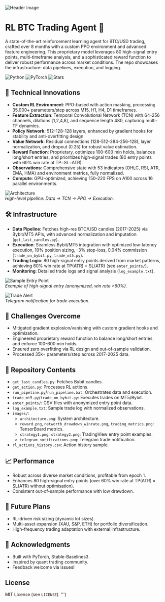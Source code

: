 ![Header Image](images/wallpaper.png)
# RL BTC Trading Agent 🚀

A state-of-the-art reinforcement learning agent for BTC/USD trading, crafted over 8 months with a custom PPO environment and advanced feature engineering. This proprietary model leverages 80 high-signal entry points, multi-timeframe analysis, and a sophisticated reward function to deliver robust performance across market conditions. The repo showcases the infrastructure: data pipelines, execution, and logging.

![Python](https://img.shields.io/badge/python-3.8+-blue) ![PyTorch](https://img.shields.io/badge/PyTorch-2.0+-red) ![Stars](https://img.shields.io/github/stars/Tim1l/rl-btc-trading-agent)

## 🌟 Technical Innovations
- **Custom RL Environment**: PPO-based with action masking, processing 35,000+ parameters/step across M15, H1, H4, D1 timeframes.
- **Feature Extraction**: Temporal Convolutional Network (TCN) with 64-256 channels, dilations [1,2,4,8], and sequence length 480, capturing multi-TF dynamics.
- **Policy Network**: 512-128-128 layers, enhanced by gradient hooks for stability and anti-overfitting design.
- **Value Network**: Residual connections (128-512-384-256-128), layer normalization, and dropout (0.25) for robust value estimation.
- **Reward Function**: Proprietary, optimizes 100-600 min holds, balances long/short entries, and prioritizes high-signal trades (80 entry points with 60% win rate at TP=SL=ATR).
- **Observations**: Comprehensive state with 53 indicators (OHLC, RSI, ATR, EMA, HMA) and environment metrics, fully normalized.
- **Compute**: GPU-optimized, achieving 150-220 FPS on A100 across 16 parallel environments.

![Architecture](images/architecture.png)  
*High-level pipeline: Data → TCN → PPO → Execution.*

## 🛠️ Infrastructure
- **Data Pipeline**: Fetches high-res BTC/USD candles (2017-2025) via Bybit/MT5 APIs, with advanced normalization and imputation (`get_last_candles.py`).
- **Execution**: Seamless Bybit/MT5 integration with optimized low-latency execution, 10% position sizing, -3% stop-loss, 0.04% commission (`trade_on_bybit.py`, `trade_mt5.py`).
- **Trading Logic**: 80 high-signal entry points derived from market patterns, achieving 60% win rate at TP(ATR) = SL(ATR) (see `enter_points/`).
- **Monitoring**: Detailed trade logs and signal analysis (`log_example.txt`).

![Sample Entry Point](images/strategy1.png)  
*Example of high-signal entry (anonymized, win rate >60%).*

![Trade Alert](images/telegram_notifications.png)  
*Telegram notification for trade execution.*

## 🧠 Challenges Overcome
- Mitigated gradient explosion/vanishing with custom gradient hooks and optimization.
- Engineered proprietary reward function to balance long/short entries and enforce 100-600 min holds.
- Ensured zero overfitting via RL design and out-of-sample validation.
- Processed 35k+ parameters/step across 2017-2025 data.

## 📁 Repository Contents
- `get_last_candles.py`: Fetches Bybit candles.
- `get_action.py`: Processes RL actions.
- `run_pipeline.py`/`run_pipeline.bat`: Orchestrates data and execution.
- `trade_mt5.py`/`trade_on_bybit.py`: Executes trades on MT5/Bybit.
- `enter_points/`: CSV files with anonymized entry point data.
- `log_example.txt`: Sample trade log with normalized observations.
- `images/`:
  - `architecture.png`: System architecture.
  - `reward.png`, `networth_drawdown_winrate.png`, `trading_metrics.png`: TensorBoard metrics.
  - `strategy1.png`, `strategy2.png`: TradingView entry point examples.
  - `telegram_notifications.png`: Telegram trade notification.
- `rl_actions_history.csv`: Action history sample.

## 📈 Performance
- Robust across diverse market conditions, profitable from epoch 1.
- Enhances 80 high-signal entry points (over 60% win rate at TP(ATR) = SL(ATR) without optimisation).
- Consistent out-of-sample performance with low drawdown.

## 🚀 Future Plans
- RL-driven risk sizing (dynamic lot sizes).
- Multi-asset expansion (XAU, S&P, ETH) for portfolio diversification.
- High-frequency trading adaptation with external infrastructure.

## 🙌 Acknowledgments
- Built with PyTorch, Stable-Baselines3.
- Inspired by quant trading community.
- Feedback welcome via issues!

## License
MIT License (see `LICENSE`).
''')
